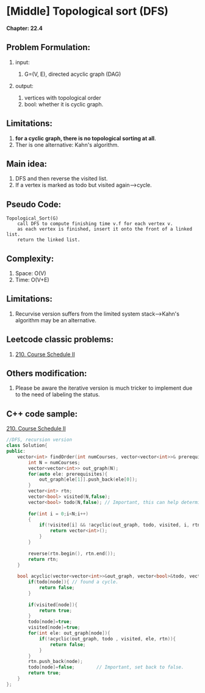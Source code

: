 # [Middle] Topological sort (DFS)
**Chapter: 22.4**

## Problem Formulation:
1. input: 
	1. G=(V, E), directed acyclic graph (DAG)
	
2. output: 
	1. vertices with topological order
    2. bool: whether it is cyclic graph.
	
## Limitations:
1. **for a cyclic graph, there is no topological sorting at all**.
2. Ther is one alternative: Kahn's algorithm.
	
## Main idea:
1. DFS and then reverse the visited list.
2. If a vertex is marked as todo but visited again-->cycle.

## Pseudo Code:
```
Topological_Sort(G)
    call DFS to compute finishing time v.f for each vertex v.
    as each vertex is finished, insert it onto the front of a linked list.
    return the linked list.
```

## Complexity:
1. Space: O(V)
2. Time: O(V+E)

## Limitations:
1. Recurvise version suffers from the limited system stack-->Kahn's algorithm may be an alternative.

## Leetcode classic problems:
1. [210. Course Schedule II](https://leetcode.com/problems/course-schedule-ii/)  

## Others modification:
1. Please be aware the iterative version is much tricker to implement due to the need of labeling the status.

## C++ code sample:
[210. Course Schedule II](https://leetcode.com/problems/course-schedule-ii/)  
```c++
//DFS, recursion version
class Solution{
public:
    vector<int> findOrder(int numCourses, vector<vector<int>>& prerequisites) {
        int N = numCourses;
        vector<vector<int>> out_graph(N);
        for(auto ele: prerequisites){
            out_graph[ele[1]].push_back(ele[0]);
        }
        vector<int> rtn;
        vector<bool> visited(N,false);
        vector<bool> todo(N,false); // Important, this can help determine there is a cycle.
        
        for(int i = 0;i<N;i++)
        {
            if(!visited[i] && !acyclic(out_graph, todo, visited, i, rtn)){
                return vector<int>();
            }            
        }
        
        reverse(rtn.begin(), rtn.end());
        return rtn;        
    }
    
    bool acyclic(vector<vector<int>>&out_graph, vector<bool>&todo, vector<bool>& visited, int node, vector<int>&rtn ){
        if(todo[node]){ // found a cycle.
            return false;
        }
        
        if(visited[node]){
            return true;
        }
        todo[node]=true;
        visited[node]=true;
        for(int ele: out_graph[node]){
            if(!acyclic(out_graph, todo , visited, ele, rtn)){
                return false;
            }
        }
        rtn.push_back(node);
        todo[node]=false;        // Important, set back to false.
        return true;
    }
};
```
